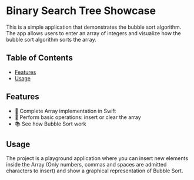 # Binary Search Tree Showcase

 This is a simple application that demonstrates the bubble sort algorithm. The app allows users to enter an array of integers and visualize how the bubble sort algorithm sorts the array.

 ## Table of Contents

 - [Features](#features)
 - [Usage](#usage)
 
 ## Features

 - 📃 Complete Array implementation in Swift
 - 🚀 Perform basic operations: insert or clear the array
 - 📚 See how Bubble Sort work
 ## Usage

 The project is a playground application where you can insert new elements inside the Array (Only numbers, commas and spaces are admitted characters to insert) and show a graphical representation of Bubble Sort.
 
 

